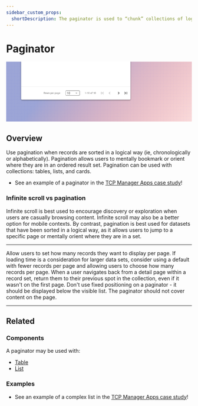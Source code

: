 ```yaml
---
sidebar_custom_props:
  shortDescription: The paginator is used to “chunk” collections of logically sorted records into manageable pieces.
---
```


# Paginator

<ComponentVisual storybookUrl="https://forge.tylerdev.io/main/?path=/story/components-paginator--default">

![](./images/paginator.png)

</ComponentVisual>

## Overview

Use pagination when records are sorted in a logical way (ie, chronologically or alphabetically). Pagination allows users to mentally bookmark or orient where they are in an ordered result set. Pagination can be used with collections: tables, lists, and cards. 

- See an example of a paginator in the [TCP Manager Apps case study](/get-started/other/case-studies/manager-apps)!

### Infinite scroll vs pagination 

Infinite scroll is best used to encourage discovery or exploration when users are casually browsing content. Infinite scroll may also be a better option for mobile contexts. By contrast, pagination is best used for datasets that have been sorted in a logical way, as it allows users to jump to a specific page or mentally orient where they are in a set. 

---

<DoDontGrid>
  <DoDontTextSection>
    <DoDontText type="do">Allow users to set how many records they want to display per page.</DoDontText>
    <DoDontText type="do">If loading time is a consideration for larger data sets, consider using a default with fewer records per page and allowing users to choose how many records per page. </DoDontText>
    <DoDontText type="do">When a user navigates back from a detail page within a record set, return them to their previous spot in the collection, even if it wasn't on the first page. </DoDontText>
  </DoDontTextSection>
  <DoDontTextSection>
    <DoDontText type="dont">Don't use fixed positioning on a paginator - it should be displayed below the visible list. </DoDontText>
    <DoDontText type="dont">The paginator should not cover content on the page.</DoDontText>
  </DoDontTextSection>
</DoDontGrid>

---

## Related 

### Components

A paginator may be used with:

- [Table](/components/table-data/table)
- [List](/components/lists/list) 

### Examples

- See an example of a complex list in the [TCP Manager Apps case study](/get-started/other/case-studies/manager-apps)!


